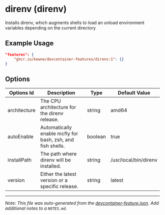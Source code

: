 
# direnv (direnv)

Installs direnv, which augments shells to load an unload environment variables depending on the current directory

## Example Usage

```json
"features": {
    "ghcr.io/kewne/devcontainer-features/direnv:1": {}
}
```

## Options

| Options Id | Description | Type | Default Value |
|-----|-----|-----|-----|
| architecture | The CPU architecture for the direnv release. | string | amd64 |
| autoEnable | Automatically enable mcfly for bash, zsh, and fish shells. | boolean | true |
| installPath | The path where direnv will be installed. | string | /usr/local/bin/direnv |
| version | Either the latest version or a specific release. | string | latest |



---

_Note: This file was auto-generated from the [devcontainer-feature.json](https://github.com/kewne/devcontainer-features/blob/main/src/direnv/devcontainer-feature.json).  Add additional notes to a `NOTES.md`._
